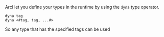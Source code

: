 Arcl let you define your types in the runtime by using the `dyna` type operator. 
```
dyna tag
dyna <#tag, tag, ...#>
```
So any type that has the specified tags can be used